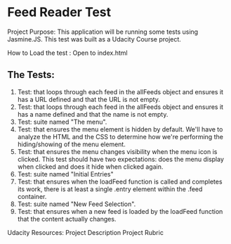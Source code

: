 # Feed Reader Test

Project Purpose:
This application will be running some tests using Jasmine.JS.
This test was built as a Udacity Course project.

How to Load the test :
Open to index.html

## The Tests:
1. Test: that loops through each feed in the allFeeds object
 and ensures it has a URL defined and that the URL is not empty.
2. Test: that loops through each feed in the allFeeds object
 and ensures it has a name defined and that the name is not empty.
3. Test: suite named "The menu".
4. Test: that ensures the menu element is hidden by default.
 We'll have to analyze the HTML and the CSS to determine how we're performing the hiding/showing of the menu element.
5. Test: that ensures the menu changes visibility when
 the menu icon is clicked. This test should have two expectations: does the menu display when clicked and does it hide when clicked again.
6. Test: suite named "Initial Entries"
7. Test: that ensures when the loadFeed function is called and completes its work, there is at least a single .entry element within the .feed container.
8. Test: suite named "New Feed Selection".
9. Test: that ensures when a new feed is loaded by the loadFeed function that the content actually changes.

Udacity Resources: Project Description Project Rubric
